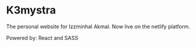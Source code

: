 # K3mystra
The personal website for Izzminhal Akmal. Now live on the netlify platform.

Powered by: React and SASS
